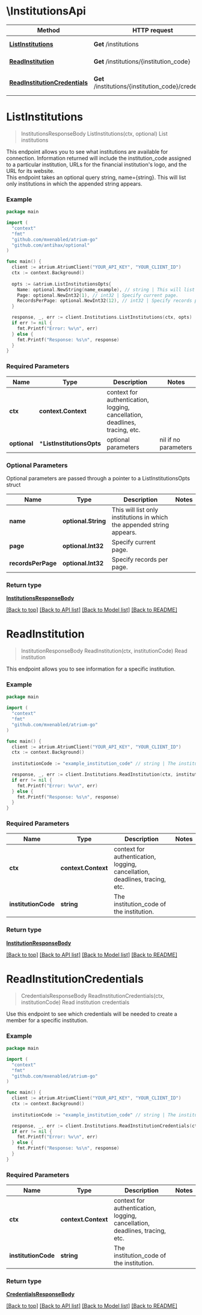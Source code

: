 # \InstitutionsApi

Method | HTTP request | Description
------------- | ------------- | -------------
[**ListInstitutions**](InstitutionsApi.md#ListInstitutions) | **Get** /institutions | List institutions
[**ReadInstitution**](InstitutionsApi.md#ReadInstitution) | **Get** /institutions/{institution_code} | Read institution
[**ReadInstitutionCredentials**](InstitutionsApi.md#ReadInstitutionCredentials) | **Get** /institutions/{institution_code}/credentials | Read institution credentials


# **ListInstitutions**
> InstitutionsResponseBody ListInstitutions(ctx, optional)
List institutions

This endpoint allows you to see what institutions are available for connection. Information returned will include the institution_code assigned to a particular institution, URLs for the financial institution's logo, and the URL for its website.<br> This endpoint takes an optional query string, name={string}. This will list only institutions in which the appended string appears. 

### Example
```go
package main

import (
  "context"
  "fmt"
  "github.com/mxenabled/atrium-go"
  "github.com/antihax/optional"
)

func main() {
  client := atrium.AtriumClient("YOUR_API_KEY", "YOUR_CLIENT_ID")
  ctx := context.Background()
  
  opts := &atrium.ListInstitutionsOpts{ 
    Name: optional.NewString(name_example), // string | This will list only institutions in which the appended string appears.
    Page: optional.NewInt32(1), // int32 | Specify current page.
    RecordsPerPage: optional.NewInt32(12), // int32 | Specify records per page.
  }

  response, _, err := client.Institutions.ListInstitutions(ctx, opts)
  if err != nil {
    fmt.Printf("Error: %v\n", err)
  } else {
    fmt.Printf("Response: %s\n", response)
  }
}
```

### Required Parameters

Name | Type | Description  | Notes
------------- | ------------- | ------------- | -------------
 **ctx** | **context.Context** | context for authentication, logging, cancellation, deadlines, tracing, etc.
 **optional** | ***ListInstitutionsOpts** | optional parameters | nil if no parameters

### Optional Parameters
Optional parameters are passed through a pointer to a ListInstitutionsOpts struct

Name | Type | Description  | Notes
------------- | ------------- | ------------- | -------------
 **name** | **optional.String**| This will list only institutions in which the appended string appears. | 
 **page** | **optional.Int32**| Specify current page. | 
 **recordsPerPage** | **optional.Int32**| Specify records per page. | 

### Return type

[**InstitutionsResponseBody**](InstitutionsResponseBody.md)

[[Back to top]](#) [[Back to API list]](../README.md#documentation-for-api-endpoints) [[Back to Model list]](../README.md#documentation-for-models) [[Back to README]](../README.md)

# **ReadInstitution**
> InstitutionResponseBody ReadInstitution(ctx, institutionCode)
Read institution

This endpoint allows you to see information for a specific institution.

### Example
```go
package main

import (
  "context"
  "fmt"
  "github.com/mxenabled/atrium-go"
)

func main() {
  client := atrium.AtriumClient("YOUR_API_KEY", "YOUR_CLIENT_ID")
  ctx := context.Background()
  
  institutionCode := "example_institution_code" // string | The institution_code of the institution.

  response, _, err := client.Institutions.ReadInstitution(ctx, institutionCode)
  if err != nil {
    fmt.Printf("Error: %v\n", err)
  } else {
    fmt.Printf("Response: %s\n", response)
  }
}
```

### Required Parameters

Name | Type | Description  | Notes
------------- | ------------- | ------------- | -------------
 **ctx** | **context.Context** | context for authentication, logging, cancellation, deadlines, tracing, etc.
  **institutionCode** | **string**| The institution_code of the institution. | 

### Return type

[**InstitutionResponseBody**](InstitutionResponseBody.md)

[[Back to top]](#) [[Back to API list]](../README.md#documentation-for-api-endpoints) [[Back to Model list]](../README.md#documentation-for-models) [[Back to README]](../README.md)

# **ReadInstitutionCredentials**
> CredentialsResponseBody ReadInstitutionCredentials(ctx, institutionCode)
Read institution credentials

Use this endpoint to see which credentials will be needed to create a member for a specific institution.

### Example
```go
package main

import (
  "context"
  "fmt"
  "github.com/mxenabled/atrium-go"
)

func main() {
  client := atrium.AtriumClient("YOUR_API_KEY", "YOUR_CLIENT_ID")
  ctx := context.Background()
  
  institutionCode := "example_institution_code" // string | The institution_code of the institution.

  response, _, err := client.Institutions.ReadInstitutionCredentials(ctx, institutionCode)
  if err != nil {
    fmt.Printf("Error: %v\n", err)
  } else {
    fmt.Printf("Response: %s\n", response)
  }
}
```

### Required Parameters

Name | Type | Description  | Notes
------------- | ------------- | ------------- | -------------
 **ctx** | **context.Context** | context for authentication, logging, cancellation, deadlines, tracing, etc.
  **institutionCode** | **string**| The institution_code of the institution. | 

### Return type

[**CredentialsResponseBody**](CredentialsResponseBody.md)

[[Back to top]](#) [[Back to API list]](../README.md#documentation-for-api-endpoints) [[Back to Model list]](../README.md#documentation-for-models) [[Back to README]](../README.md)

